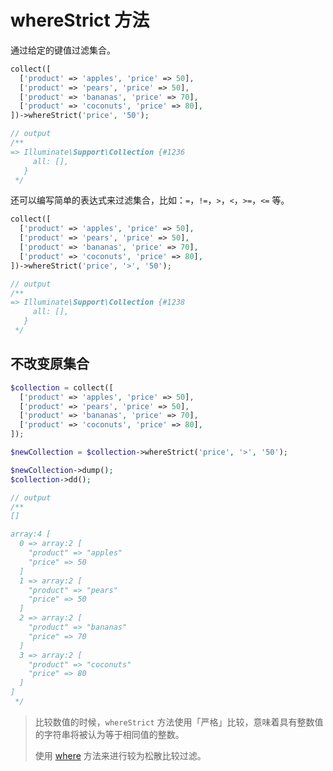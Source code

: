 # whereStrict 方法
       
通过给定的键值过滤集合。

```php
collect([
  ['product' => 'apples', 'price' => 50],
  ['product' => 'pears', 'price' => 50],
  ['product' => 'bananas', 'price' => 70],
  ['product' => 'coconuts', 'price' => 80],
])->whereStrict('price', '50');

// output
/**
=> Illuminate\Support\Collection {#1236
     all: [],
   } 
 */
```

还可以编写简单的表达式来过滤集合，比如：`=`，`!=`，`>`，`<`，`>=`，`<=` 等。

```php
collect([
  ['product' => 'apples', 'price' => 50],
  ['product' => 'pears', 'price' => 50],
  ['product' => 'bananas', 'price' => 70],
  ['product' => 'coconuts', 'price' => 80],
])->whereStrict('price', '>', '50');

// output
/**
=> Illuminate\Support\Collection {#1238
     all: [],
   }
 */
```

## 不改变原集合

```php
$collection = collect([
  ['product' => 'apples', 'price' => 50],
  ['product' => 'pears', 'price' => 50],
  ['product' => 'bananas', 'price' => 70],
  ['product' => 'coconuts', 'price' => 80],
]);

$newCollection = $collection->whereStrict('price', '>', '50');

$newCollection->dump();
$collection->dd();

// output
/**
[]

array:4 [
  0 => array:2 [
    "product" => "apples"
    "price" => 50
  ]
  1 => array:2 [
    "product" => "pears"
    "price" => 50
  ]
  2 => array:2 [
    "product" => "bananas"
    "price" => 70
  ]
  3 => array:2 [
    "product" => "coconuts"
    "price" => 80
  ]
]
 */
```

> 比较数值的时候，`whereStrict` 方法使用「严格」比较，意味着具有整数值的字符串将被认为等于相同值的整数。
>
> 使用 [where](/collections/where.md) 方法来进行较为松散比较过滤。
